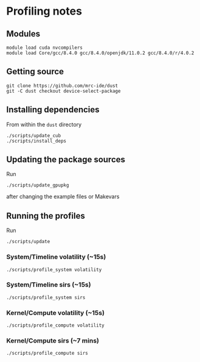 # Profiling notes

## Modules

```
module load cuda nvcompilers
module load Core/gcc/8.4.0 gcc/8.4.0/openjdk/11.0.2 gcc/8.4.0/r/4.0.2
```

## Getting source

```
git clone https://github.com/mrc-ide/dust
git -C dust checkout device-select-package
```

## Installing dependencies

From within the `dust` directory

```
./scripts/update_cub
./scripts/install_deps
```

## Updating the package sources

Run

```
./scripts/update_gpupkg
```

after changing the example files or Makevars

## Running the profiles

Run

```
./scripts/update
```

### System/Timeline volatility (~15s)

```
./scripts/profile_system volatility
```

### System/Timeline sirs (~15s)

```
./scripts/profile_system sirs
```

### Kernel/Compute volatility (~15s)

```
./scripts/profile_compute volatility
```

### Kernel/Compute sirs (~7 mins)

```
./scripts/profile_compute sirs
```
